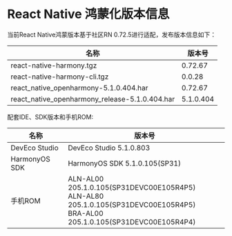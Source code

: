 # React Native 鸿蒙化版本信息

当前React Native鸿蒙版本基于社区RN 0.72.5进行适配，发布版本信息如下：

| 名称                          | 版本号                            |
| ----------------------------- | -------------------------------|
| react-native-harmony.tgz        | 0.72.67 |
| react-native-harmony-cli.tgz    | 0.0.28 |
| react_native_openharmony-5.1.0.404.har                          | 0.72.67 |
| react_native_openharmony_release-5.1.0.404.har                  | 5.1.0.404 |

配套IDE、SDK版本和手机ROM:

| 名称                          | 版本号                            |
| ----------------------------- | -------------------------------|
| DevEco Studio     | DevEco Studio 5.1.0.803 |
| HarmonyOS SDK     | HarmonyOS SDK 5.1.0.105(SP31) |
| 手机ROM           | ALN-AL00 205.1.0.105(SP31DEVC00E105R4P5) <br> ALN-AL80 205.1.0.105(SP31DEVC00E105R4P5) <br> BRA-AL00 205.1.0.105(SP31DEVC00E105R4P4) |